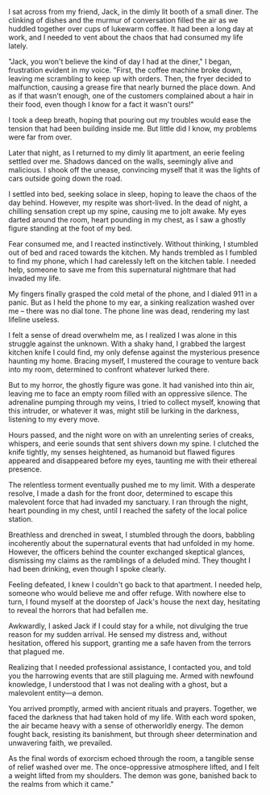 I sat across from my friend, Jack, in the dimly lit booth of a small diner. The clinking of dishes and the murmur of conversation filled the air as we huddled together over cups of lukewarm coffee. It had been a long day at work, and I needed to vent about the chaos that had consumed my life lately.  
  
"Jack, you won't believe the kind of day I had at the diner," I began, frustration evident in my voice. "First, the coffee machine broke down, leaving me scrambling to keep up with orders. Then, the fryer decided to malfunction, causing a grease fire that nearly burned the place down. And as if that wasn't enough, one of the customers complained about a hair in their food, even though I know for a fact it wasn't ours!"  
  
I took a deep breath, hoping that pouring out my troubles would ease the tension that had been building inside me. But little did I know, my problems were far from over.  
  
Later that night, as I returned to my dimly lit apartment, an eerie feeling settled over me. Shadows danced on the walls, seemingly alive and malicious. I shook off the unease, convincing myself that it was the lights of cars outside going down the road.  
  
I settled into bed, seeking solace in sleep, hoping to leave the chaos of the day behind. However, my respite was short-lived. In the dead of night, a chilling sensation crept up my spine, causing me to jolt awake. My eyes darted around the room, heart pounding in my chest, as I saw a ghostly figure standing at the foot of my bed.  
  
Fear consumed me, and I reacted instinctively. Without thinking, I stumbled out of bed and raced towards the kitchen. My hands trembled as I fumbled to find my phone, which I had carelessly left on the kitchen table. I needed help, someone to save me from this supernatural nightmare that had invaded my life.  
  
My fingers finally grasped the cold metal of the phone, and I dialed 911 in a panic. But as I held the phone to my ear, a sinking realization washed over me – there was no dial tone. The phone line was dead, rendering my last lifeline useless.  
  
I felt a sense of dread overwhelm me, as I realized I was alone in this struggle against the unknown. With a shaky hand, I grabbed the largest kitchen knife I could find, my only defense against the mysterious presence haunting my home. Bracing myself, I mustered the courage to venture back into my room, determined to confront whatever lurked there.  
  
But to my horror, the ghostly figure was gone. It had vanished into thin air, leaving me to face an empty room filled with an oppressive silence. The adrenaline pumping through my veins, I tried to collect myself, knowing that this intruder, or whatever it was, might still be lurking in the darkness, listening to my every move.  
  
Hours passed, and the night wore on with an unrelenting series of creaks, whispers, and eerie sounds that sent shivers down my spine. I clutched the knife tightly, my senses heightened, as humanoid but flawed figures appeared and disappeared before my eyes, taunting me with their ethereal presence.  
  
The relentless torment eventually pushed me to my limit. With a desperate resolve, I made a dash for the front door, determined to escape this malevolent force that had invaded my sanctuary. I ran through the night, heart pounding in my chest, until I reached the safety of the local police station.  
  
Breathless and drenched in sweat, I stumbled through the doors, babbling incoherently about the supernatural events that had unfolded in my home. However, the officers behind the counter exchanged skeptical glances, dismissing my claims as the ramblings of a deluded mind. They thought I had been drinking, even though I spoke clearly.  
  
Feeling defeated, I knew I couldn't go back to that apartment. I needed help, someone who would believe me and offer refuge. With nowhere else to turn, I found myself at the doorstep of Jack's house the next day, hesitating to reveal the horrors that had befallen me.  
  
Awkwardly, I asked Jack if I could stay for a while, not divulging the true reason for my sudden arrival. He sensed my distress and, without hesitation, offered his support, granting me a safe haven from the terrors that plagued me.  
  
Realizing that I needed professional assistance, I contacted you, and told you the harrowing events that are still plaguing me. Armed with newfound knowledge, I understood that I was not dealing with a ghost, but a malevolent entity—a demon.  
  
You arrived promptly, armed with ancient rituals and prayers. Together, we faced the darkness that had taken hold of my life. With each word spoken, the air became heavy with a sense of otherworldly energy. The demon fought back, resisting its banishment, but through sheer determination and unwavering faith, we prevailed.  
  
As the final words of exorcism echoed through the room, a tangible sense of relief washed over me. The once-oppressive atmosphere lifted, and I felt a weight lifted from my shoulders. The demon was gone, banished back to the realms from which it came."